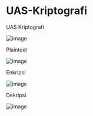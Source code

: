 # UAS-Kriptografi

UAS Kriptografi

![image](https://user-images.githubusercontent.com/122036813/212320238-4f836867-42a8-4a42-9258-f8ecb4b2b8d8.png)


Plaintext

![image](https://user-images.githubusercontent.com/122036813/212320472-f1c6da46-cfb3-4960-b120-171dcb136697.png)

Enkripsi

![image](https://user-images.githubusercontent.com/122036813/212321606-62fff33f-017b-4ba6-ac10-1941055e7645.png)


Dekripsi

![image](https://user-images.githubusercontent.com/122036813/212321662-4a755c9a-de3f-4121-b16b-eba171c210a1.png)
